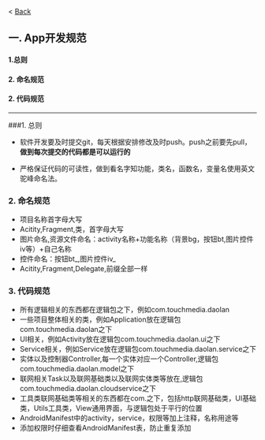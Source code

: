 < [Back](README.md)
## 一. App开发规范
#### 1.总则
#### 2. 命名规范
#### 2. 代码规范
***
###1.    总则
* 软件开发要及时提交git，每天根据安排修改及时push。push之前要先pull，**做到每次提交的代码都是可以运行的**

* 严格保证代码的可读性，做到看名字知功能，类名，函数名，变量名使用英文驼峰命名法。

### 2. 命名规范
* 项目名称首字母大写<br />
* Acitity,Fragment,类，首字母大写<br />
* 图片命名,资源文件命名：activity名称+功能名称（背景bg，按钮bt,图片控件iv等）+自己名称<br />
* 控件命名：按钮bt_,图片控件iv_<br />
* Acitity,Fragment,Delegate,前缀全部一样<br />

### 3. 代码规范
* 所有逻辑相关的东西都在逻辑包之下，例如com.touchmedia.daolan<br />
* 一些项目整体相关的类，例如Application放在逻辑包com.touchmedia.daolan之下<br />
* UI相关，例如Activity放在逻辑包com.touchmedia.daolan.ui之下<br />
* Service相关，例如Service放在逻辑包com.touchmedia.daolan.service之下<br />
* 实体以及控制器Controller,每一个实体对应一个Controller,逻辑包com.touchmedia.daolan.model之下<br />
* 联网相关Task以及联网基础类以及联网实体类等放在,逻辑包com.touchmedia.daolan.cloudservice之下<br />
* 工具类联网基础类等相关的东西都在com.之下，包括http联网基础类，UI基础类，Utils工具类，View通用界面，与逻辑包处于平行的位置<br />
* AndroidManifest中的activity，service，权限等加上注释，名称用途等<br />
* 添加权限时仔细查看AndroidManifest表，防止重复添加

